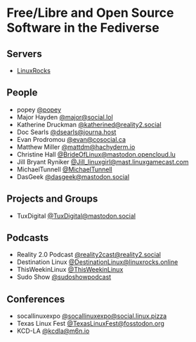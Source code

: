 # Free/Libre and Open Source Software in the Fediverse 

## Servers 
- [LinuxRocks](https://linuxrocks.online/)

## People
- popey [@popey](https://mastodon.social/@popey)
- Major Hayden [@major@social.lol](https://social.lol/@major)
- Katherine Druckman [@katherined@reality2.social](https://reality2.social/@katherined)
- Doc Searls [@dsearls@journa.host](https://journa.host/@dsearls)
- Evan Prodromou [@evan@cosocial.ca](https://cosocial.ca/@evan)
- Matthew Miller [@mattdm@hachyderm.io](https://hachyderm.io/@mattdm)
- Christine Hall [@BrideOfLinux@mastodon.opencloud.lu](https://mastodon.opencloud.lu/@BrideOfLinux)
- Jill Bryant Ryniker [@Jill_linuxgirl@mast.linuxgamecast.com](https://mast.linuxgamecast.com/@Jill_linuxgirl)
- MichaelTunnell [@MichaelTunnell](https://mastodon.social/@MichaelTunnell)
- DasGeek [@dasgeek@mastodon.social](https://mastodon.social/@dasgeek)

## Projects and Groups
- TuxDigital [@TuxDigital@mastodon.social](https://mastodon.social/@TuxDigital)

## Podcasts
- Reality 2.0 Podcast [@reality2cast@reality2.social](https://reality2.social/@reality2cast)
- Destination Linux [@DestinationLinux@linuxrocks.online](https://linuxrocks.online/@DestinationLinux)
- ThisWeekinLinux [@ThisWeekinLinux](https://mastodon.social/@ThisWeekinLinux)
- Sudo Show [@sudoshowpodcast](https://mastodon.social/@sudoshowpodcast)

## Conferences
- socallinuxexpo [@socallinuxexpo@social.linux.pizza](https://social.linux.pizza/@socallinuxexpo)
- Texas Linux Fest [@TexasLinuxFest@fosstodon.org](https://fosstodon.org/@TexasLinuxFest)
- KCD-LA [@kcdla@m6n.io](https://m6n.io/@kcdla)
